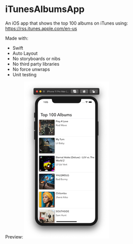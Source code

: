 # iTunesAlbumsApp
An iOS app that shows the top 100 albums on iTunes using: https://rss.itunes.apple.com/en-us

Made with: 
* Swift
* Auto Layout
* No storyboards or nibs
* No third party libraries
* No force unwraps
* Unit testing

Preview:
![test](/previewImages/iPhone11.png)

